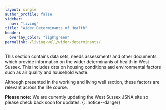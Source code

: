 ```yaml
---
layout: single
author_profile: false
sidebar:
  nav: "living"
title: "Wider Determinants of Health"
header:
  overlay_color: "lightgreen"
permalink: /living-well/wider-determinants/
---
```

This section contains data sets, needs assessments and other documents which provide information on the wider determinants of health in West Sussex. This includes data on housing conditions and environmental factors such as air quality and household waste.

Although presented in the working and living well section, these factors are relevant across the life course.

**Please note:** We are currently updating the West Sussex JSNA site so please check back soon for updates.
{: .notice--danger}
